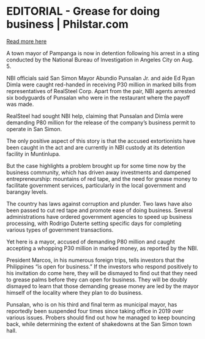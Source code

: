 # EDITORIAL - Grease for doing business | Philstar.com

[Read more here](https://www.philstar.com/opinion/2025/08/08/2463896/editorial-grease-doing-business)

A town mayor of Pampanga is now in detention following his arrest in a sting conducted by the National Bureau of Investigation in Angeles City on Aug. 5.

NBI officials said San Simon Mayor Abundio Punsalan Jr. and aide Ed Ryan Dimla were caught red-handed in receiving P30 million in marked bills from representatives of RealSteel Corp. Apart from the pair, NBI agents arrested six bodyguards of Punsalan who were in the restaurant where the payoff was made.

RealSteel had sought NBI help, claiming that Punsalan and Dimla were demanding P80 million for the release of the company’s business permit to operate in San Simon.

The only positive aspect of this story is that the accused extortionists have been caught in the act and are currently in NBI custody at its detention facility in Muntinlupa.

But the case highlights a problem brought up for some time now by the business community, which has driven away investments and dampened entrepreneurship: mountains of red tape, and the need for grease money to facilitate government services, particularly in the local government and barangay levels.

The country has laws against corruption and plunder. Two laws have also been passed to cut red tape and promote ease of doing business. Several administrations have ordered government agencies to speed up business processing, with Rodrigo Duterte setting specific days for completing various types of government transactions.

Yet here is a mayor, accused of demanding P80 million and caught accepting a whopping P30 million in marked money, as reported by the NBI.

President Marcos, in his numerous foreign trips, tells investors that the Philippines “is open for business.” If the investors who respond positively to his invitation do come here, they will be dismayed to find out that they need to grease palms before they can open for business. They will be doubly dismayed to learn that those demanding grease money are led by the mayor himself of the locality where they plan to do business.

Punsalan, who is on his third and final term as municipal mayor, has reportedly been suspended four times since taking office in 2019 over various issues. Probers should find out how he managed to keep bouncing back, while determining the extent of shakedowns at the San Simon town hall.